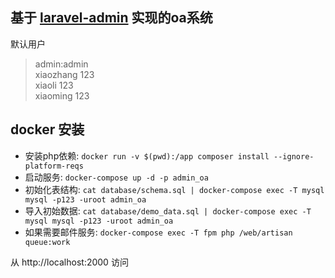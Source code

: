 ## 基于 <a href="https://github.com/z-song/laravel-admin" target="__blank">laravel-admin</a> 实现的oa系统
默认用户 
> admin:admin   
> xiaozhang 123   
> xiaoli 123   
> xiaoming 123

## docker 安装
- 安装php依赖:  `docker run -v $(pwd):/app composer install --ignore-platform-reqs`
- 启动服务: `docker-compose up -d -p admin_oa`
- 初始化表结构: `cat database/schema.sql | docker-compose exec -T mysql mysql -p123 -uroot admin_oa`
- 导入初始数据: `cat database/demo_data.sql | docker-compose exec -T mysql mysql -p123 -uroot admin_oa`
- 如果需要邮件服务: `docker-compose exec -T fpm php /web/artisan queue:work`

从 http://localhost:2000 访问
